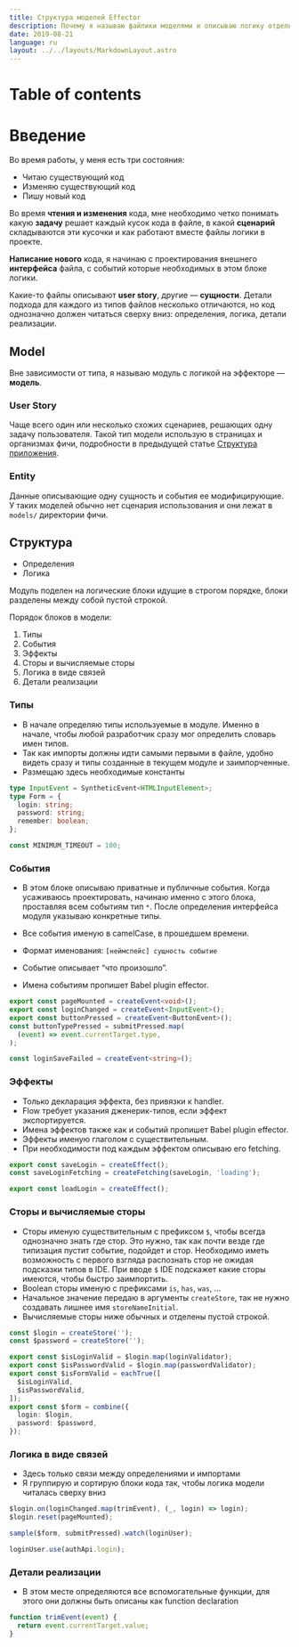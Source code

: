 ```yaml
---
title: Структура моделей Effector
description: Почему я называю файлики моделями и описываю логику отдельно от сторов и событий
date: 2019-08-21
language: ru
layout: ../../layouts/MarkdownLayout.astro
---
```


# Table of contents

# Введение

Во время работы, у меня есть три состояния:

- Читаю существующий код
- Изменяю существующий код
- Пишу новый код

Во время **чтения и изменения** кода, мне необходимо четко понимать какую **задачу** решает каждый кусок кода в файле, в какой **сценарий** складываются эти кусочки и как работают вместе файлы логики в проекте.

**Написание нового** кода, я начинаю с проектирования внешнего **интерфейса** файла, с событий которые необходимых в этом блоке логики.

Какие-то файлы описывают **user story**, другие — **сущности**. Детали подхода для каждого из типов файлов несколько отличаются, но код однозначно должен читаться сверху вниз: определения, логика, детали реализации.

## Model

Вне зависимости от типа, я называю модуль с логикой на эффекторе — **модель**.

### **User Story**

Чаще всего один или несколько схожих сценариев, решающих одну задачу пользователя. Такой тип модели использую в страницах и организмах фичи, подробности в предыдущей статье [Структура приложения].

### **Entity**

Данные описывающие одну сущность и события ее модифицирующие. У таких моделей обычно нет сценария использования и они лежат в `models/` директории фичи.

## Структура

- Определения
- Логика

Модуль поделен на логические блоки идущие в строгом порядке, блоки разделены между собой пустой строкой.

Порядок блоков в модели:

1. Типы
2. События
3. Эффекты
4. Сторы и вычисляемые сторы
5. Логика в виде связей
6. Детали реализации

### Типы

- В начале определяю типы используемые в модуле. Именно в начале, чтобы любой разработчик сразу мог определить словарь имен типов.
- Так как импорты должны идти самыми первыми в файле, удобно видеть сразу и типы созданные в текущем модуле и заимпорченные.
- Размещаю здесь необходимые константы

```ts
type InputEvent = SyntheticEvent<HTMLInputElement>;
type Form = {
  login: string;
  password: string;
  remember: boolean;
};

const MINIMUM_TIMEOUT = 100;
```

### События

- В этом блоке описываю приватные и публичные события. Когда усаживаюсь проектировать, начинаю именно с этого блока, проставляя всем событиям тип `*`. После определения интерфейса модуля указываю конкретные типы.

- Все события именую в camelCase, в прошедшем времени.
- Формат именования: `[неймспейс] сущность событие`
- Событие описывает “что произошло”.
- Имена событиям пропишет Babel plugin effector.

```ts
export const pageMounted = createEvent<void>();
export const loginChanged = createEvent<InputEvent>();
export const buttonPressed = createEvent<ButtonEvent>();
const buttonTypePressed = submitPressed.map(
  (event) => event.currentTarget.type,
);

const loginSaveFailed = createEvent<string>();
```

### Эффекты

- Только декларация эффекта, без привязки к handler.
- Flow требует указания дженерик-типов, если эффект экспортируется.
- Имена эффектов также как и событий пропишет Babel plugin effector.
- Эффекты именую глаголом с существительным.
- При необходимости под каждым эффектом описываю его fetching.

```ts
export const saveLogin = createEffect();
const saveLoginFetching = createFetching(saveLogin, 'loading');

export const loadLogin = createEffect();
```

### Сторы и вычисляемые сторы

- Сторы именую существительным с префиксом `$`, чтобы всегда однозначно знать где стор. Это нужно, так как почти везде где типизация пустит событие, подойдет и стор. Необходимо иметь возможность с первого взгляда распознать стор не ожидая подсказки типов в IDE. При вводе `$` IDE подскажет какие сторы имеются, чтобы быстро заимпортить.
- Boolean сторы именую с префиксами `is`, `has`, `was`, …
- Начальное значение передаю в аргументы `createStore`, так не нужно создавать лишнее имя `storeNameInitial`.
- Вычисляемые сторы ниже обычных и отделены пустой строкой.

```ts
const $login = createStore('');
const $password = createStore('');

export const $isLoginValid = $login.map(loginValidator);
export const $isPasswordValid = $login.map(passwordValidator);
export const $isFormValid = eachTrue([
  $isLoginValid,
  $isPasswordValid,
]);
export const $form = combine({
  login: $login,
  password: $password,
});
```

### Логика в виде связей

- Здесь только связи между определениями и импортами
- Я группирую и сортирую блоки кода так, чтобы логика модели читалась сверху вниз

```ts
$login.on(loginChanged.map(trimEvent), (_, login) => login);
$login.reset(pageMounted);

sample($form, submitPressed).watch(loginUser);

loginUser.use(authApi.login);
```

### Детали реализации

- В этом месте определяются все вспомогательные функции, для этого они должны быть описаны как function declaration

```ts
function trimEvent(event) {
  return event.currentTarget.value;
}
```

[структура приложения]: ./application-structure
